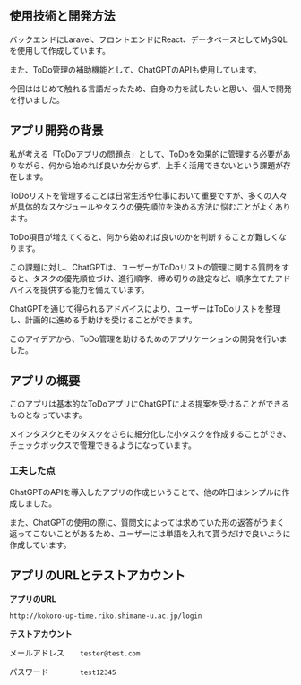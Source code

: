 
## 使用技術と開発方法

バックエンドにLaravel、フロントエンドにReact、データベースとしてMySQLを使用して作成しています。

また、ToDo管理の補助機能として、ChatGPTのAPIも使用しています。

今回ははじめて触れる言語だったため、自身の力を試したいと思い、個人で開発を行いました。

## アプリ開発の背景

私が考える「ToDoアプリの問題点」として、ToDoを効果的に管理する必要がありながら、何から始めれば良いか分からず、上手く活用できないという課題が存在します。
 
ToDoリストを管理することは日常生活や仕事において重要ですが、多くの人々が具体的なスケジュールやタスクの優先順位を決める方法に悩むことがよくあります。
 
ToDo項目が増えてくると、何から始めれば良いのかを判断することが難しくなります。
 
この課題に対し、ChatGPTは、ユーザーがToDoリストの管理に関する質問をすると、タスクの優先順位づけ、進行順序、締め切りの設定など、順序立てたアドバイスを提供する能力を備えています。
 
ChatGPTを通じて得られるアドバイスにより、ユーザーはToDoリストを整理し、計画的に進める手助けを受けることができます。
 
このアイデアから、ToDo管理を助けるためのアプリケーションの開発を行いました。

## アプリの概要

このアプリは基本的なToDoアプリにChatGPTによる提案を受けることができるものとなっています。
 
メインタスクとそのタスクをさらに細分化した小タスクを作成することができ、チェックボックスで管理できるようになっています。

### 工夫した点

ChatGPTのAPIを導入したアプリの作成ということで、他の昨日はシンプルに作成しました。
 
また、ChatGPTの使用の際に、質問文によっては求めていた形の返答がうまく返ってこないことがあるため、ユーザーには単語を入れて貰うだけで良いように作成しています。

## アプリのURLとテストアカウント

**アプリのURL**

`http://kokoro-up-time.riko.shimane-u.ac.jp/login`

**テストアカウント**

メールアドレス　　`tester@test.com`

パスワード　　　　`test12345`

